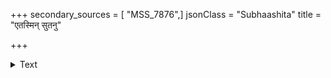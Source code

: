 +++
secondary_sources = [ "MSS_7876",]
jsonClass = "Subhaashita"
title = "एतस्मिन् सुतनु"

+++

<details><summary>Text</summary>

एतस्मिन् सुतनु लतागृहेऽतिरम्यं मालत्याः कुसुममनाचितं परेण।  
इत्युक्त्वा मृदुकरपल्लवं गृहीत्वा मुग्धाक्षीं रहसि निनाय कोऽपि धूर्तः॥
</details>
